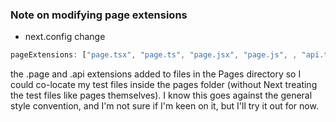 ### Note on modifying page extensions

- next.config change

```js
pageExtensions: ["page.tsx", "page.ts", "page.jsx", "page.js", , "api.ts", "api.js"];
```

the .page and .api extensions added to files in the Pages directory so I could co-locate my test files inside the pages folder (without Next treating the test files like pages themselves). I know this goes against the general style convention, and I'm not sure if I'm keen on it, but I'll try it out for now.

